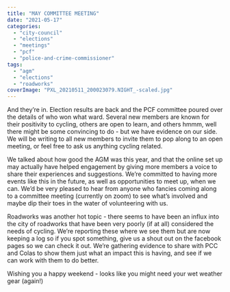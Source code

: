 ```yaml
---
title: "MAY COMMITTEE MEETING"
date: "2021-05-17"
categories: 
  - "city-council"
  - "elections"
  - "meetings"
  - "pcf"
  - "police-and-crime-commissioner"
tags: 
  - "agm"
  - "elections"
  - "roadworks"
coverImage: "PXL_20210511_200023079.NIGHT_-scaled.jpg"
---
```


And they’re in. Election results are back and the PCF committee poured over the details of who won what ward. Several new members are known for their positivity to cycling, others are open to learn, and others hmmm, well there might be some convincing to do - but we have evidence on our side. We will be writing to all new members to invite them to pop along to an open meeting, or feel free to ask us anything cycling related.

We talked about how good the AGM was this year, and that the online set up may actually have helped engagement by giving more members a voice to share their experiences and suggestions. We’re committed to having more events like this in the future, as well as opportunities to meet up, when we can. We’d be very pleased to hear from anyone who fancies coming along to a committee meeting (currently on zoom) to see what’s involved and maybe dip their toes in the water of volunteering with us.

Roadworks was another hot topic - there seems to have been an influx into the city of roadworks that have been very poorly (if at all) considered the needs of cycling. We’re reporting these where we see them but are now keeping a log so if you spot something, give us a shout out on the facebook pages so we can check it out. We’re gathering evidence to share with PCC and Colas to show them just what an impact this is having, and see if we can work with them to do better. 

Wishing you a happy weekend - looks like you might need your wet weather gear (again!)
